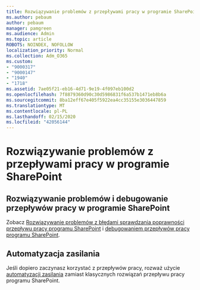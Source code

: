 ```yaml
---
title: Rozwiązywanie problemów z przepływami pracy w programie SharePoint
ms.author: pebaum
author: pebaum
manager: pamgreen
ms.audience: Admin
ms.topic: article
ROBOTS: NOINDEX, NOFOLLOW
localization_priority: Normal
ms.collection: Adm_O365
ms.custom:
- "9000317"
- "9000147"
- "1940"
- "1718"
ms.assetid: 7ae05f21-eb16-4d71-9e19-4f097eb100d2
ms.openlocfilehash: 7f8879360d90c30d5986831f6a537b1471eb8b6a
ms.sourcegitcommit: 8ba12eff67e405f5922ea4cc35155e3036447859
ms.translationtype: MT
ms.contentlocale: pl-PL
ms.lasthandoff: 02/15/2020
ms.locfileid: "42056144"
---
```

# <a name="troubleshoot-workflows-in-sharepoint"></a>Rozwiązywanie problemów z przepływami pracy w programie SharePoint

## <a name="troubleshoot-and-debug-workflows-in-sharepoint"></a>Rozwiązywanie problemów i debugowanie przepływów pracy w programie SharePoint

Zobacz [Rozwiązywanie problemów z błędami sprawdzania poprawności przepływu pracy programu SharePoint](https://docs.microsoft.com/sharepoint/dev/general-development/troubleshooting-sharepoint-server-workflow-validation-errors-in-visio) i [debugowaniem przepływów pracy programu SharePoint](https://docs.microsoft.com/sharepoint/dev/general-development/debugging-sharepoint-server-workflows).

## <a name="power-automate"></a>Automatyzacja zasilania

Jeśli dopiero zaczynasz korzystać z przepływów pracy, rozważ użycie [automatyzacji zasilania](https://docs.microsoft.com/power-automate/modern-approvals) zamiast klasycznych rozwiązań przepływu pracy programu SharePoint.
